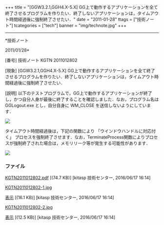 ﻿+++
title = "[GGW3.2.1,GGH4.X-5.X] GG上で動作するアプリケーションを全て終了させるプログラムを作りたい．終了しないアプリケーションは，タイムアウト時間経過後に強制終了させたい．"
date = "2011-01-28"
ttags = ["技術ノート"]
tcategories = ["tech"]
banner = "img/technote.jpg"
+++

-----------------------------------------------------------------------------------------------------------------------------

*技術ノート

2011/01/28*


[番号]
技術ノート KGTN 2011012802

[現象]
[GGW3.2.1,GGH4.X-5.X]
GG上で動作するアプリケーションを全て終了させるプログラムを作りたい．終了しないアプリケーションは，タイムアウト時間経過後に強制終了させたい．

[説明]
以下のテストプログラムで，GG上で動作するアプリケーションが終了し，かつ自分人身が最後に終了することを確認しました．なお，プログラム名は
GGLogout.exe とし，自分自身に WM_CLOSE を送信しないようにしています．

![](http://techreport.kitasp.net/attachments/download/2641/KGTN2011012802-1.jpg)

タイムアウト時間経過後は，下記の関数により
「ウインドウハンドルに対応付く」
プロセスを強制終了させます．なお，TerminateProcess関数によりプロセスが強制終了された場合は，メモリリーク等が発生する可能性があります．

![](http://techreport.kitasp.net/attachments/download/2642/KGTN2011012802-2.jpg)


### ファイル

 
 


[KGTN2011012802.pdf](http://techreport.kitasp.net/attachments/download/2640/KGTN2011012802.pdf)
 [(74.7 KB)] [kitasp 技術センター, 2016/06/17
16:14]

[KGTN2011012802-1.jpg](http://techreport.kitasp.net/attachments/download/2641/KGTN2011012802-1.jpg)

[表示](http://techreport.kitasp.net/attachments/2641/KGTN2011012802-1.jpg "表示")
 [(16.1 KB)] [kitasp 技術センター, 2016/06/17
16:14]

[KGTN2011012802-2.jpg](http://techreport.kitasp.net/attachments/download/2642/KGTN2011012802-2.jpg)

[表示](http://techreport.kitasp.net/attachments/2642/KGTN2011012802-2.jpg "表示")
 [(12.5 KB)] [kitasp 技術センター, 2016/06/17
16:14]


 


 


